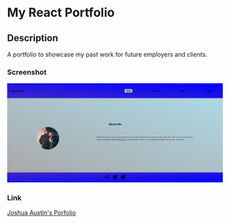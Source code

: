 # My React Portfolio

## Description
A portfolio to showcase my past work for future employers and clients. 

### Screenshot
![Image of Portfolio](./assets/images/react-portfolio.png)

### Link
[Joshua Austin's Porfolio](https://Jtaustin19.github.io/my-react-portfolio/)

